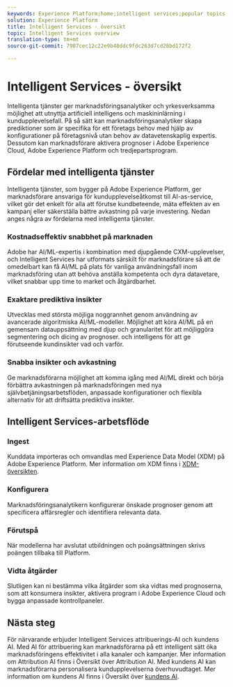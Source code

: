 ```yaml
---
keywords: Experience Platform;home;intelligent services;popular topics
solution: Experience Platform
title: Intelligent Services - översikt
topic: Intelligent Services overview
translation-type: tm+mt
source-git-commit: 7987cec12c22e9b48ddc9fdc263d7cd28bd172f2

---
```



# Intelligent Services - översikt

Intelligenta tjänster ger marknadsföringsanalytiker och yrkesverksamma möjlighet att utnyttja artificiell intelligens och maskininlärning i kundupplevelsefall. På så sätt kan marknadsföringsanalytiker skapa prediktioner som är specifika för ett företags behov med hjälp av konfigurationer på företagsnivå utan behov av datavetenskaplig expertis. Dessutom kan marknadsförare aktivera prognoser i Adobe Experience Cloud, Adobe Experience Platform och tredjepartsprogram.

## Fördelar med intelligenta tjänster

Intelligenta tjänster, som bygger på Adobe Experience Platform, ger marknadsförare ansvariga för kundupplevelseåtkomst till AI-as-service, vilket gör det enkelt för alla att förutse kundbeteende, mäta effekten av en kampanj eller säkerställa bättre avkastning på varje investering. Nedan anges några av fördelarna med intelligenta tjänster.

### Kostnadseffektiv snabbhet på marknaden

Adobe har AI/ML-expertis i kombination med djupgående CXM-upplevelser, och Intelligent Services har utformats särskilt för marknadsförare så att de omedelbart kan få AI/ML på plats för vanliga användningsfall inom marknadsföring utan att behöva anställa kompetenta och dyra datavetare, vilket snabbar upp time to market och åtgärdbarhet.

### Exaktare prediktiva insikter

Utvecklas med största möjliga noggrannhet genom användning av avancerade algoritmiska AI/ML-modeller. Möjlighet att köra AI/ML på en gemensam datauppsättning med djup och granularitet för att möjliggöra segmentering och dicing av prognoser. och intelligens för att ge förutseende kundinsikter vad och varför.

### Snabba insikter och avkastning

Ge marknadsförarna möjlighet att komma igång med AI/ML direkt och börja förbättra avkastningen på marknadsföringen med nya självbetjäningsarbetsflöden, anpassade konfigurationer och flexibla alternativ för att driftsätta prediktiva insikter.

## Intelligent Services-arbetsflöde

### Ingest

Kunddata importeras och omvandlas med Experience Data Model (XDM) på Adobe Experience Platform. Mer information om XDM finns i [XDM-översikten](../xdm/home.md).

### Konfigurera

Marknadsföringsanalytikern konfigurerar önskade prognoser genom att specificera affärsregler och identifiera relevanta data.

### Förutspå

När modellerna har avslutat utbildningen och poängsättningen skrivs poängen tillbaka till Platform.

### Vidta åtgärder

Slutligen kan ni bestämma vilka åtgärder som ska vidtas med prognoserna, som att konsumera insikter, aktivera program i Adobe Experience Cloud och bygga anpassade kontrollpaneler.

## Nästa steg

För närvarande erbjuder Intelligent Services attribuerings-AI och kundens AI. Med AI för attribuering kan marknadsförarna på ett intelligent sätt öka marknadsföringens effektivitet i alla kanaler och kampanjer. Mer information om Attribution AI finns i Översikt över [](./attribution-ai/overview.md)Attribution AI. Med kundens AI kan marknadsförarna personalisera kundupplevelserna överhuvudtaget. Mer information om kundens AI finns i Översikt över [kundens AI](./customer-ai/overview.md).